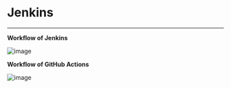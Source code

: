 # Jenkins
--------------------------------------------------------------------------------------------------------------------------------------------

**Workflow of Jenkins**

![image](https://github.com/Gauri5953/Jenkins/assets/106150385/5b38d512-df8f-4f28-b46d-238ac9c5c843)

**Workflow of GitHub Actions**

![image](https://github.com/Gauri5953/Jenkins/assets/106150385/3e694747-24c9-4103-80bf-c5652b9b5c51)


